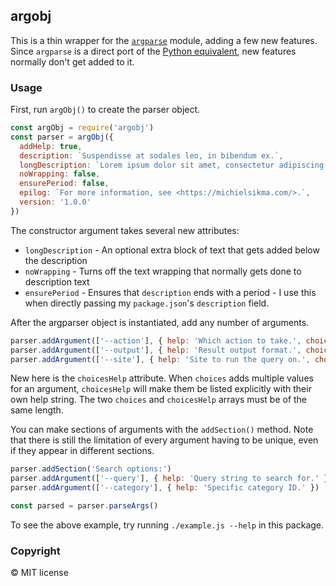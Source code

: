 ## argobj

This is a thin wrapper for the [`argparse`](https://github.com/nodeca/argparse) module, adding a few new features. Since `argparse` is a direct port of the [Python equivalent](https://docs.python.org/3/library/argparse.html), new features normally don't get added to it.

### Usage

First, run `argObj()` to create the parser object.

```js
const argObj = require('argobj')
const parser = argObj({
  addHelp: true,
  description: `Suspendisse at sodales leo, in bibendum ex.`,
  longDescription: `Lorem ipsum dolor sit amet, consectetur adipiscing elit. Maecenas ac lectus lacinia, laoreet sem sit amet, imperdiet tellus. Etiam augue erat, elementum vel malesuada non, varius quis lectus. Phasellus quis sollicitudin dui, nec tristique ex.`,
  noWrapping: false,
  ensurePeriod: false,
  epilog: `For more information, see <https://michielsikma.com/>.`,
  version: '1.0.0'
})
```

The constructor argument takes several new attributes:

* `longDescription` - An optional extra block of text that gets added below the description
* `noWrapping` - Turns off the text wrapping that normally gets done to description text
* `ensurePeriod` - Ensures that `description` ends with a period - I use this when directly passing my `package.json`'s `description` field.

After the argparser object is instantiated, add any number of arguments.

```js
parser.addArgument(['--action'], { help: 'Which action to take.', choices: ['search', 'detail'], metavar: 'ACTION', choicesHelp: ['Runs a search query and returns results.', 'Returns information about a specific item by ID.'] })
parser.addArgument(['--output'], { help: 'Result output format.', choices: ['json', 'xml', 'terminal'], choicesHelp: ['JSON string (default).', 'XML string.', 'Plain text readable in terminal.'], defaultValue: 'json', metavar: 'TYPE' })
parser.addArgument(['--site'], { help: 'Site to run the query on.', choices: ['asdf'], defaultValue: 'asdf' })
```

New here is the `choicesHelp` attribute. When `choices` adds multiple values for an argument, `choicesHelp` will make them be listed explicitly with their own help string. The two `choices` and `choicesHelp` arrays must be of the same length.

You can make sections of arguments with the `addSection()` method. Note that there is still the limitation of every argument having to be unique, even if they appear in different sections.

```js
parser.addSection('Search options:')
parser.addArgument(['--query'], { help: 'Query string to search for.' })
parser.addArgument(['--category'], { help: 'Specific category ID.' })

const parsed = parser.parseArgs()
```

To see the above example, try running `./example.js --help` in this package.

### Copyright

© MIT license
